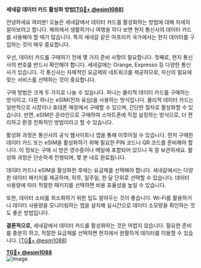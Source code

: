 **세네갈 데이터 카드 활성화 방법[[TG💪+ @esim1088](https://t.me/s/esim1088)]**

안녕하세요 여러분! 오늘은 세네갈에서 데이터 카드를 활성화하는 방법에 대해 자세히 알아보려고 합니다. 해외에서 생활하거나 여행을 하다 보면 현지 통신사의 데이터 카드를 사용해야 할 때가 많습니다. 특히 세네갈 같은 아프리카 국가에서는 현지 데이터를 구입하는 것이 매우 중요합니다.

우선, 데이터 카드를 구매하기 전에 몇 가지 준비 사항이 필요합니다. 첫째로, 현지 통신사의 번호를 반드시 확인해야 합니다. 세네갈에는 Orange, Expresso 등 다양한 통신사가 있습니다. 각 통신사는 자체적인 요금제와 네트워크를 제공하므로, 자신의 필요에 맞는 서비스를 선택하는 것이 중요합니다.

구매 방법은 크게 두 가지로 나눌 수 있습니다. 하나는 물리적 데이터 카드를 구매하는 방식이고, 다른 하나는 eSIM(전자 유심)을 사용하는 방식입니다. 물리적 데이터 카드는 일반적으로 시장이나 휴대폰 매장에서 구매할 수 있으며, 간단한 절차로 활성화할 수 있습니다. 반면, eSIM은 온라인으로 구매하여 스마트폰에 직접 설정하는 방식으로, 더 편리하고 환경 친화적인 방법이라고 할 수 있습니다.

활성화 과정은 통신사의 공식 웹사이트나 앱을 통해 이루어질 수 있습니다. 먼저 구매한 데이터 카드 또는 eSIM을 활성화하기 위해 필요한 PIN 코드나 QR 코드를 준비해야 합니다. 이 정보는 구매 시 받은 영수증이나 메일에 포함되어 있으니 꼭 잘 보관하세요. 활성화 과정은 단순하게 진행되며, 몇 분 내로 완료됩니다.

데이터 카드나 eSIM을 활성화한 후에는 요금제를 선택해야 합니다. 세네갈에서는 다양한 데이터 패키지를 제공하며, 하루, 일주일, 한 달 단위로 선택할 수 있습니다. 데이터 사용량에 따라 적절한 패키지를 선택하면 비용 효율성을 높일 수 있습니다.

또한, 데이터 소비를 최소화하기 위한 팁도 알아두는 것이 좋습니다. Wi-Fi를 활용하거나 데이터 사용량을 모니터링하는 앱을 설치해 실시간으로 데이터 소모량을 확인하는 것도 좋은 방법입니다.

**결론적으로**, 세네갈에서 데이터 카드를 활성화하는 것은 어렵지 않습니다. 필요한 준비를 충분히 하고, 적절한 요금제를 선택하면 현지에서 원활하게 데이터를 이용할 수 있습니다. [[TG💪+ @esim1088](https://t.me/s/esim1088)]

**[TG💪+ @esim1088](https://t.me/s/esim1088)**  
![Image](https://i.postimg.cc/Y0z9fWf4/image.png)